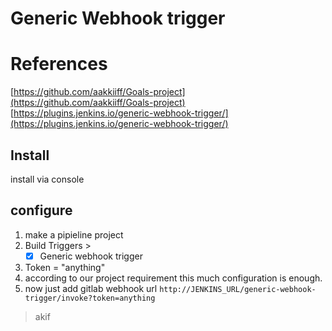 # Generic Webhook trigger

# References

[https://github.com/aakkiiff/Goals-project](https://github.com/aakkiiff/Goals-project)
[https://plugins.jenkins.io/generic-webhook-trigger/](https://plugins.jenkins.io/generic-webhook-trigger/)
## Install
install via console
## configure
1. make a pipieline project
2. Build Triggers > 
	- [x] Generic webhook trigger  
3. Token = "anything"
4. according to our project requirement this much configuration is enough.
5. now just add gitlab webhook url 
`http://JENKINS_URL/generic-webhook-trigger/invoke?token=anything`

> akif
